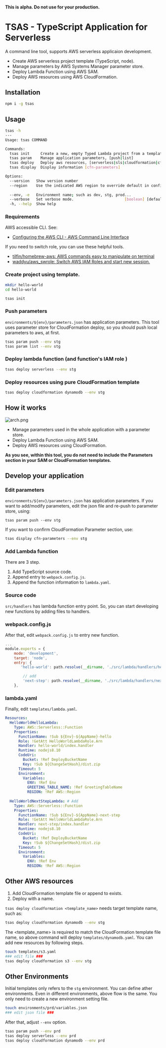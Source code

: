 #### This is alpha. Do not use for your production.

TSAS - TypeScript Application for Serverless
===

A command line tool, supports AWS serverless applicaion development.

* Create AWS serverless project template (TypeScript, node).
* Manage parameters by AWS Systems Manager parameter store.
* Deploy Lambda Function using AWS SAM.
* Deploy AWS resources using AWS CloudFormation.

Installation
---
 
```bash
npm i -g tsas
```

Usage
---

```bash
tsas -h
---
Usage: tsas COMMAND

Commands:
  tsas init     Create a new, empty Typed Lambda project from a template.
  tsas param    Manage application parameters, [push|list]
  tsas deploy   Deploy aws resources, [serverless|sls|cloudformation|cfn]
  tsas display  Display information [cfn-parameters]

Options:
  --version   Show version number                                      [boolean]
  --region    Use the indicated AWS region to override default in config file.
                                                                        [string]
  --env, -e   Environment name; such as dev, stg, prod...               [string]
  --verbose   Set verbose mode.                       [boolean] [default: false]
  -h, --help  Show help                                                [boolean]
```

### Requirements

AWS accessible CLI. See:

* [Configuring the AWS CLI \- AWS Command Line Interface](https://docs.aws.amazon.com/cli/latest/userguide/cli-chap-configure.html)

If you need to switch role, you can use these helpful tools.

* [tilfin/homebrew\-aws: AWS commands easy to manipulate on terminal](https://github.com/tilfin/homebrew-aws)
* [waddyu/aws\_swrole: Switch AWS IAM Roles and start new session\.](https://github.com/waddyu/aws_swrole)


### Create project using template.

```bash
mkdir hello-world
cd hello-world

tsas init
```

### Push parameters

`environments/${env}/parameters.json` has application parameters. This tool uses parameter store for CloudFormation deploy, so you should push local parameters to aws, at first. 

```bash
tsas param push --env stg
tsas param list --env stg
```

### Deploy lambda function (and function's IAM role )

```bash
tsas deploy serverless --env stg 
```

### Deploy resources using pure CloudFormation template

```bash
tsas deploy cloudformation dynamodb --env stg 
```


How it works
---

![arch.png](arch.png)


* Manage parameters used in the whole application with a parameter store.
* Deploy Lambda Function using AWS SAM.
* Deploy AWS resources using CloudFormation.



**As you see, within this tool, you do not need to include the Parameters section in your SAM or CloudFormation templates.**

Develop your application
---

### Edit parameters

`environments/${env}/parameters.json` has application parameters. If you want to add/modify parameters, edit the json file and re-push to parameter store, using:

```bas
tsas param push --env stg
``` 

If you want to confirm CloudFormation Parameter section, use:

```bash
tsas display cfn-parameters --env stg
```

### Add Lambda function 

There are 3 step.

1. Add TypeScript source code.
2. Append entry to `webpack.config.js`.
3. Append the function information to `lambda.yaml`. 

### Source code

`src/handlers` has lambda function entry point. So, you can start developing new functions by adding files to handlers. 

### webpack.config.js

After that, edit `webpack.config.js` to entry new function.

```js
...
module.exports = {
    mode: 'development',
    target: 'node',
    entry: {
       'hello-world': path.resolve(__dirname, './src/lambda/handlers/hello/hello-world.ts'),

        // add
        'next-step': path.resolve(__dirname, './src/lambda/handlers/next/next-step.ts'), 
    },
```

### lambda.yaml

Finally, edit `templates/lambda.yaml`.

```yaml
Resources:
  HelloWorldHelloLambda:
    Type: AWS::Serverless::Function
    Properties:
      FunctionName: !Sub ${Env}-${AppName}-hello
      Role: !GetAtt HelloWorldLambdaRole.Arn
      Handler: hello-world/index.handler
      Runtime: nodejs8.10
      CodeUri:
        Bucket: !Ref DeployBucketName
        Key: !Sub ${ChangeSetHash}/dist.zip
      Timeout: 5
      Environment:
        Variables:
          ENV: !Ref Env
          GREETING_TABLE_NAME: !Ref GreetingTableName
          REGION: !Ref AWS::Region
            
  HelloWorldNextStepLambda: # Add
    Type: AWS::Serverless::Function
    Properties:
      FunctionName: !Sub ${Env}-${AppName}-next-step
      Role: !GetAtt HelloWorldLambdaRole.Arn
      Handler: next-step/index.handler
      Runtime: nodejs8.10
      CodeUri:
        Bucket: !Ref DeployBucketName
        Key: !Sub ${ChangeSetHash}/dist.zip
      Timeout: 5
      Environment:
        Variables:
          ENV: !Ref Env
          REGION: !Ref AWS::Region
```


Other AWS resources
---

1. Add CloudFormation template file or append to exists.
2. Deploy with a name.

`tsas deploy cloudformation <template_name>` needs target template name, such as:

```bash
tsas deploy cloudformation dynamodb --env stg
```

The <template_name> is required to match the CloudFormation template file name, so above command will deploy `templates/dynamodb.yaml`.
You can add new resources by following steps.

```bash
touch templates/s3.yaml
### edit file ###
tsas deploy cloudformation s3 --env stg
```


Other Environments
---

Initial templates only refers to the `stg` environment. You can define ather environments. 
Even in different environments, above flow is the same.
You only need to create a new environment setting file.

```bash
touch environments/prd/variables.json
### edit json file ###
```

After that, adjust `--env` option.

```bash
tsas param push --env prd
tsas deploy serverless --env prd 
tsas deploy cloudformation dynamodb --env prd
```
